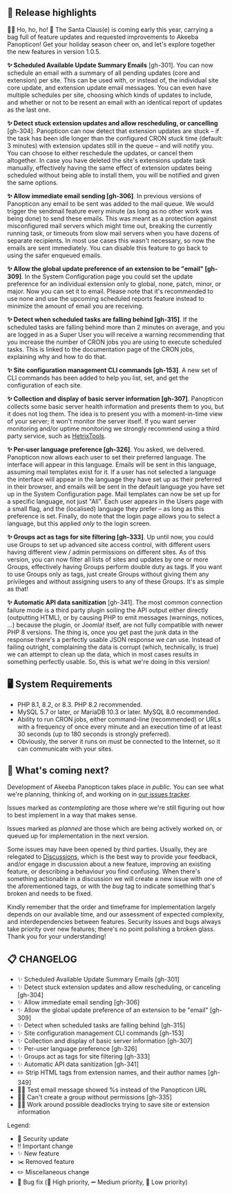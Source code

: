 ## 🔎 Release highlights

🎅🏽 Ho, ho, ho! 🎄 The Santa Claus(e) is coming early this year, carrying a bag full of feature updates and requested improvements to Akeeba Panopticon! Get your holiday season cheer on, and let's explore together the new features in version 1.0.5.

**✨ Scheduled Available Update Summary Emails** [gh-301]. You can now schedule an email with a summary of all pending updates (core and extension) per site. This can be used with, or instead of, the individual site core update, and extension update email messages. You can even have multiple schedules per site, choosing which kinds of updates to include, and whether or not to be resent an email with an identical report of updates as the last one.

**✨ Detect stuck extension updates and allow rescheduling, or cancelling** [gh-304]. Panopticon can now detect that extension updates are stuck – if the task has been idle longer than the configured CRON stuck time (default: 3 minutes) with extension updates still in the queue – and will notify you. You can choose to either reschedule the updates, or cancel them altogether. In case you have deleted the site's extensions update task manually, effectively having the same effect of extension updates being scheduled without being able to install them, you will be notified and given the same options.

**✨ Allow immediate email sending [gh-306]**. In previous versions of Panopticon any email to be sent was added to the mail queue. We would trigger the sendmail feature every minute (as long as no other work was being done) to send these emails. This was meant as a protection against misconfigured mail servers which might time out, breaking the currently running task, or timeouts from slow mail servers when you have dozens of separate recipients. In most use cases this wasn't necessary, so now the emails are sent immediately. You can disable this feature to go back to using the safer enqueued emails.

**✨ Allow the global update preference of an extension to be "email" [gh-309]**. In the System Configuration page you could set the update preference for an individual extension only to global, none, patch, minor, or major. Now you can set it to email. Please note that it's recommended to use none and use the upcoming scheduled reports feature instead to minimize the amount of email you are receiving.

**✨ Detect when scheduled tasks are falling behind [gh-315]**. If the scheduled tasks are falling behind more than 2 minutes on average, and you are logged in as a Super User you will receive a warning recommending that you increase the number of CRON jobs you are using to execute scheduled tasks. This is linked to the documentation page of the CRON jobs, explaining why and how to do that.

**✨ Site configuration management CLI commands [gh-153]**. A new set of CLI commands has been added to help you list, set, and get the configuration of each site.

**✨ Collection and display of basic server information [gh-307]**. Panopticon collects some basic server health information and presents them to you, but it does not log them. The idea is to present you with a moment-in-time view of your server; it won't monitor the server itself. If you want server monitoring and/or uptime monitoring we strongly recommend using a third party service, such as [HetrixTools](https://hetrixtools.com/). 

**✨ Per-user language preference [gh-326]**. You asked, we delivered. Panopticon now allows each user to set their preferred language. The interface will appear in this language. Emails will be sent in this language, assuming mail templates exist for it. If a user has not selected a language the interface will appear in the language they have set up as their preferred in their browser, and emails will be sent in the default language you have set up in the System Configuration page. Mail templates can now be set up for a specific language, not just "All". Each user appears in the Users page with a small flag, and the (localised) language they prefer – as long as this preference is set. Finally, do note that the login page allows you to select a language, but this applied _only_ to the login screen.

**✨ Groups act as tags for site filtering [gh-333]**. Up until now, you could use Groups to set up advanced site access control, with different users having different view / admin permissions on different sites. As of this version, you can now filter all lists of sites and updates by one or more Groups, effectively having Groups perform double duty as tags. If you want to use Groups only as tags, just create Groups without giving them any privileges and without assigning users to any of these Groups. It's as simple as that!

**✨ Automatic API data sanitization** [gh-341]. The most common connection failure mode is a third party plugin soiling the API output either directly (outputting HTML), or by causing PHP to emit messages (warnings, notices, …) because the plugin, or Joomla! itself, are not fully compatible with newer PHP 8 versions. The thing is, once you get past the junk data in the response there's a perfectly usable JSON response we can use. Instead of failing outright, complaining the data is corrupt (which, technically, is true) we can attempt to clean up the data, which in most cases results in something perfectly usable. So, this is what we're doing in this version!

## 🖥️ System Requirements

* PHP 8.1, 8.2, or 8.3. PHP 8.2 recommended.
* MySQL 5.7 or later, or MariaDB 10.3 or later. MySQL 8.0 recommended.
* Ability to run CRON jobs, either command-line (recommended) or URLs with a frequency of once every minute and an execution time of at least 30 seconds (up to 180 seconds is strongly preferred). 
* Obviously, the server it runs on must be connected to the Internet, so it can communicate with your sites.

## 🔮 What's coming next?

Development of Akeeba Panopticon takes place _in public_. You can see what we're planning, thinking of, and working on in [our issues tracker](https://github.com/akeeba/panopticon/issues).

Issues marked as _contemplating_ are those where we're still figuring out how to best implement in a way that makes sense.

Issues marked as _planned_ are those which are being actively worked on, or queued up for implementation in the next version.

Some issues may have been opened by third parties. Usually, they are relegated to [Discussions](https://github.com/akeeba/panopticon/discussions), which is the best way to provide your feedback, and/or engage in discussion about a new feature, improving an existing feature, or describing a behaviour you find confusing. When there's something actionable in a discussion we will create a new issue with one of the aforementioned tags, or with the _bug_ tag to indicate something that's broken and needs to be fixed.

Kindly remember that the order and timeframe for implementation largely depends on our available time, and our assessment of expected complexity, and interdependencies between features. Security issues and bugs always take priority over new features; there's no point polishing a broken glass. Thank you for your understanding!

## 📋 CHANGELOG

* ✨ Scheduled Available Update Summary Emails [gh-301]
* ✨ Detect stuck extension updates and allow rescheduling, or canceling [gh-304]
* ✨ Allow immediate email sending [gh-306]
* ✨ Allow the global update preference of an extension to be "email" [gh-309]
* ✨ Detect when scheduled tasks are falling behind [gh-315]
* ✨ Site configuration management CLI commands [gh-153]
* ✨ Collection and display of basic server information [gh-307]
* ✨ Per-user language preference [gh-326]
* ✨ Groups act as tags for site filtering [gh-333]
* ✨ Automatic API data sanitization [gh-341]
* ✏️ Strip HTML tags from extension names, and their author names [gh-349]
* 🐞🔻 Test email message showed %s instead of the Panopticon URL
* 🐞🔻 Can't create a group without permissions [gh-335]
* 🐞🔻 Work around possible deadlocks trying to save site or extension information

Legend:
* 🚨 Security update
* ‼️ Important change
* ✨ New feature
* ✂️ Removed feature
* ✏️ Miscellaneous change
* 🐞 Bug fix (🔺 High priority, ➖ Medium priority, 🔻 Low priority)
